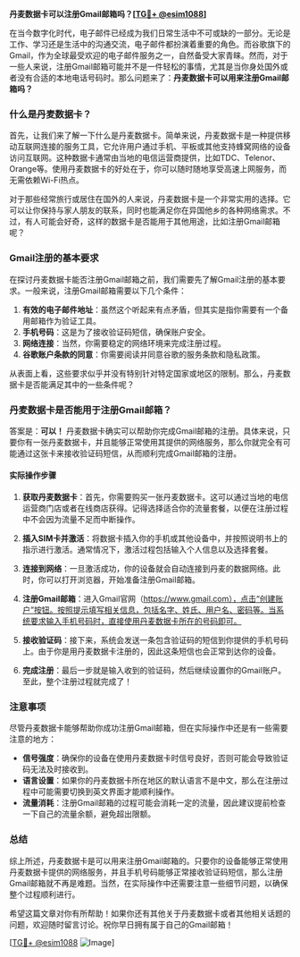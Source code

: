 **丹麦数据卡可以注册Gmail邮箱吗？[[TG💪+ @esim1088](https://t.me/s/esim1088)]**

在当今数字化时代，电子邮件已经成为我们日常生活中不可或缺的一部分。无论是工作、学习还是生活中的沟通交流，电子邮件都扮演着重要的角色。而谷歌旗下的Gmail，作为全球最受欢迎的电子邮件服务之一，自然备受大家青睐。然而，对于一些人来说，注册Gmail邮箱可能并不是一件轻松的事情，尤其是当你身处国外或者没有合适的本地电话号码时。那么问题来了：**丹麦数据卡可以用来注册Gmail邮箱吗？**

### 什么是丹麦数据卡？

首先，让我们来了解一下什么是丹麦数据卡。简单来说，丹麦数据卡是一种提供移动互联网连接的服务工具，它允许用户通过手机、平板或其他支持蜂窝网络的设备访问互联网。这种数据卡通常由当地的电信运营商提供，比如TDC、Telenor、Orange等。使用丹麦数据卡的好处在于，你可以随时随地享受高速上网服务，而无需依赖Wi-Fi热点。

对于那些经常旅行或居住在国外的人来说，丹麦数据卡是一个非常实用的选择。它可以让你保持与家人朋友的联系，同时也能满足你在异国他乡的各种网络需求。不过，有人可能会好奇，这样的数据卡是否能用于其他用途，比如注册Gmail邮箱呢？

### Gmail注册的基本要求

在探讨丹麦数据卡能否注册Gmail邮箱之前，我们需要先了解Gmail注册的基本要求。一般来说，注册Gmail邮箱需要以下几个条件：

1. **有效的电子邮件地址**：虽然这个听起来有点矛盾，但其实是指你需要有一个备用邮箱作为验证工具。
2. **手机号码**：这是为了接收验证码短信，确保账户安全。
3. **网络连接**：当然，你需要稳定的网络环境来完成注册过程。
4. **谷歌账户条款的同意**：你需要阅读并同意谷歌的服务条款和隐私政策。

从表面上看，这些要求似乎并没有特别针对特定国家或地区的限制。那么，丹麦数据卡是否能满足其中的一些条件呢？

### 丹麦数据卡是否能用于注册Gmail邮箱？

答案是：**可以！** 丹麦数据卡确实可以帮助你完成Gmail邮箱的注册。具体来说，只要你有一张丹麦数据卡，并且能够正常使用其提供的网络服务，那么你就完全有可能通过这张卡来接收验证码短信，从而顺利完成Gmail邮箱的注册。

#### 实际操作步骤

1. **获取丹麦数据卡**：首先，你需要购买一张丹麦数据卡。这可以通过当地的电信运营商门店或者在线商店获得。记得选择适合你的流量套餐，以便在注册过程中不会因为流量不足而中断操作。

2. **插入SIM卡并激活**：将数据卡插入你的手机或其他设备中，并按照说明书上的指示进行激活。通常情况下，激活过程包括输入个人信息以及选择套餐。

3. **连接到网络**：一旦激活成功，你的设备就会自动连接到丹麦的数据网络。此时，你可以打开浏览器，开始准备注册Gmail邮箱。

4. **注册Gmail邮箱**：进入Gmail官网（https://www.gmail.com），点击“创建账户”按钮。按照提示填写相关信息，包括名字、姓氏、用户名、密码等。当系统要求输入手机号码时，直接使用丹麦数据卡所在的号码即可。

5. **接收验证码**：接下来，系统会发送一条包含验证码的短信到你提供的手机号码上。由于你是用丹麦数据卡注册的，因此这条短信也会正常到达你的设备。

6. **完成注册**：最后一步就是输入收到的验证码，然后继续设置你的Gmail账户。至此，整个注册过程就完成了！

### 注意事项

尽管丹麦数据卡能够帮助你成功注册Gmail邮箱，但在实际操作中还是有一些需要注意的地方：

- **信号强度**：确保你的设备在使用丹麦数据卡时信号良好，否则可能会导致验证码无法及时接收到。
- **语言设置**：如果你的丹麦数据卡所在地区的默认语言不是中文，那么在注册过程中可能需要切换到英文界面才能顺利操作。
- **流量消耗**：注册Gmail邮箱的过程可能会消耗一定的流量，因此建议提前检查一下自己的流量余额，避免超出限额。

### 总结

综上所述，丹麦数据卡是可以用来注册Gmail邮箱的。只要你的设备能够正常使用丹麦数据卡提供的网络服务，并且手机号码能够正常接收验证码短信，那么注册Gmail邮箱就不再是难题。当然，在实际操作中还需要注意一些细节问题，以确保整个过程顺利进行。

希望这篇文章对你有所帮助！如果你还有其他关于丹麦数据卡或者其他相关话题的问题，欢迎随时留言讨论。祝你早日拥有属于自己的Gmail邮箱！

[[TG💪+ @esim1088](https://t.me/s/esim1088) ![Image](https://i.postimg.cc/4NQfJmqS/Snipaste-2025-05-13-00-14-12.png)]